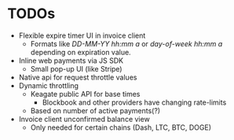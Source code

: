# TODOs

* Flexible expire timer UI in invoice client
  * Formats like *DD-MM-YY hh:mm a* or *day-of-week hh:mm a* depending on expiration value.
* Inline web payments via JS SDK
  * Small pop-up UI (like Stripe)
* Native api for request throttle values
* Dynamic throttling
  * Keagate public API for base times
    * Blockbook and other providers have changing rate-limits
  * Based on number of active payments(?)
* Invoice client unconfirmed balance view
  * Only needed for certain chains (Dash, LTC, BTC, DOGE)
